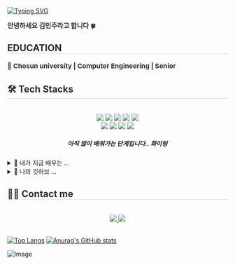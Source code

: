 
<a href="https://git.io/typing-svg"><img src="https://readme-typing-svg.demolab.com?font=Fira+Code&pause=1000&color=F7D662&width=435&lines=Hi+there+%F0%9F%91%8B" alt="Typing SVG" /></a>  <div style="font-weight: 700; font-size: 15px; text-align: left; color: #282d33;"> 안녕하세요 김민주라고 합니다 🍀 </div> 

  <div style="text-align: left;"> 
  <h2 style="border-bottom: 1px solid #d8dee4; color: #282d33;"> EDUCATION </h2>  
  <div style="font-weight: 700; font-size: 15px; text-align: left; color: #282d33;"> 
      💁 Chosun university | Computer Engineering | Senior 
  </div> 
  </div>
  <div style="text-align: left;">
  <h2 style="border-bottom: 1px solid #d8dee4; color: #282d33;"> 🛠️ Tech Stacks </h2> <br> 
  <div  align= "center"> <img src="https://img.shields.io/badge/C-A8B9CC?style=flat-square&logo=C&logoColor=white">
        <img src="https://img.shields.io/badge/C++-00599C?style=flat-square&logo=C%2B%2B&logoColor=white">
        <img src="https://img.shields.io/badge/Figma-F24E1E?style=flat-square&logo=Figma&logoColor=white">
        <img src="https://img.shields.io/badge/Java-007396?style=flat-square&logo=Java&logoColor=white">
        <img src="https://img.shields.io/badge/Javascript-F7DF1E?style=flat-square&logo=Javascript&logoColor=white">
        <br/><img src="https://img.shields.io/badge/Linux-FCC624?style=flat-square&logo=Linux&logoColor=white">
        <img src="https://img.shields.io/badge/React-61DAFB?style=flat-square&logo=React&logoColor=white">
        <img src="https://img.shields.io/badge/Vue.js-4FC08D?style=flat-square&logo=Vue.js&logoColor=white">
        <img src="https://img.shields.io/badge/Tailwind CSS-06B6D4?style=flat-square&logo=Tailwind CSS&logoColor=white">
      <h5>아직 많이 배워가는 단계입니다.. 화이팅 </h5>
        </div>
      <details>
<summary>
  🎱 내가 지금 배우는 ... 
</summary>
          🔥 React<br>
          🔥 Node.js<br>
          🔥 Spring<br>
          🔥 Github, Docker, figma 등등 ..
</details>
      <details>
<summary>
  🍙 나의 깃허브 ...
</summary>
          🔥 1일 1커밋 실천하기<br>
          🔥 나만의 프로젝트 생성하기<br>
          🔥 백준 문제 도전후 커밋<br>
</details>
  </div>
  <div style="text-align: left;">
  <h2 style="border-bottom: 1px solid #d8dee4; color: #282d33;"> 🧑‍💻 Contact me </h2> <br> 
  <div align= "center"> <a href=mailto:rlaalswn5509@gmail.com> <img src="https://img.shields.io/badge/Gmail-EA4335?style=flat-square&logo=Gmail&logoColor=white&link=mailto:rlaalswn5509@gmail.com"> </a>
       <a href=https://www.notion.so/drone-field-182e94432d7480f9ab8dd0ad73b89b42?pvs=4> <img src="https://img.shields.io/badge/Notion-000000?style=flat-square&logo=Notion&logoColor=white&link=https://www.notion.so/drone-field-182e94432d7480f9ab8dd0ad73b89b42?pvs=4"> </a>
        </div>  <br> 
  <div align= "center">  </div> 
  </div>

[![Top Langs](https://github-readme-stats.vercel.app/api/top-langs/?username=93Nidalee)](https://github.com/anuraghazra/github-readme-stats)
[![Anurag's GitHub stats](https://github-readme-stats.vercel.app/api?username=93Nidalee)](https://github.com/anuraghazra/github-readme-stats)

![Image](https://github.com/user-attachments/assets/7a78bde6-bc52-4955-9381-9e4298decfeb)
